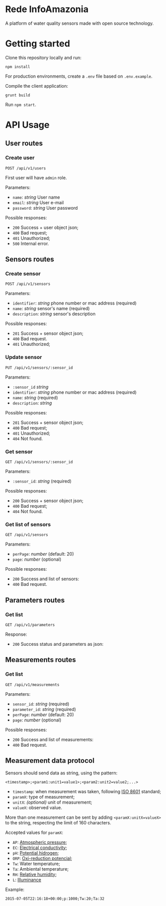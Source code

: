 # Rede InfoAmazonia
A platform of water quality sensors made with open source technology.

# Getting started
Clone this repository locally and run:

```
npm install
```

For production environments, create a `.env` file based on `.env.example`.

Compile the client application:

```
grunt build
```

Run `npm start`.

# API Usage
## User routes
### Create user

```
POST /api/v1/users
```

First user will have `admin` role.

Parameters:
- `name`: _string_ User name
- `email`: _string_ User e-mail
- `password`: _string_ User password

Possible responses:
- `200` Success + user object json;
- `400` Bad request;
- `401` Unauthorized;
- `500` Internal error.

## Sensors routes
### Create sensor

```
POST /api/v1/sensors
```

Parameters:
- `identifier`: _string_ phone number or mac address (required)
- `name`: _string_ sensor's name (required)
- `description`: _string_ sensor's description

Possible responses:
- `201` Success + sensor object json;
- `400` Bad request.
- `401` Unauthorized;

### Update sensor

```
PUT /api/v1/sensors/:sensor_id
```

Parameters:
- `:sensor_id` _string_
- `identifier`: _string_ phone number or mac address (required)
- `name`: _string_ (required)
- `description`: _string_

Possible responses:
- `201` Success + sensor object json;
- `400` Bad request;
- `401` Unauthorized;
- `404` Not found.

### Get sensor

```
GET /api/v1/sensors/:sensor_id
```

Parameters:
- `:sensor_id`: _string_ (required)

Possible responses:
- `200` Success + sensor object json;
- `400` Bad request;
- `404` Not found.

### Get list of sensors

```
GET /api/v1/sensors
```

Parameters:
- `perPage`: _number_ (default: 20)
- `page`: _number_ (optional)

Possible responses:
- `200` Success and list of sensors:
- `400` Bad request.

## Parameters routes
### Get list

```
GET /api/v1/parameters
```

Response:
- `200` Success status and parameters as json:

## Measurements routes
### Get list

```
GET /api/v1/measurements
```

Parameters:
- `sensor_id`: _string_ (required)
- `parameter_id`: _string_ (required)
- `perPage`: _number_ (default: 20)
- `page`: _number_ (optional)

Possible responses:
- `200` Success and list of measurements:
- `400` Bad request.

## Measurement data protocol
Sensors should send data as string, using the pattern:

```
<timestamp>;<param1:unit1=value1>;<param2:unit2=value2;...>
```

- `timestamp`: when measurement was taken, following [ISO 8601] standard;
- `paramX`: type of measurement;
- `unitX`: _(optional)_ unit of measurement;
- `valueX`: observed value.

More than one measurement can be sent by adding `<paramX:unitX=valueX>` to the string, respecting the limit of 160 characters.

Accepted values for `paramX`:
- `AP`: [Atmospheric pressure];
- `EC`: [Electrical conductivity];
- `pH`: [Potential hidrogen][pH];
- `ORP`: [Oxi-reduction potencial];
- `Tw`: Water temperature;
- `Ta`: Ambiental temperature;
- `RH`: [Relative humidity];
- `L`: [Illuminance]

Example:

```
2015-07-05T22:16:18+00:00;p:1000;Tw:20;Ta:32
```

[measurement data protocol]: #measurement-data-protocol
[iso 8601]: https://en.wikipedia.org/wiki/ISO_8601
[atmospheric pressure]: https://en.wikipedia.org/wiki/Atmospheric_pressure
[electrical conductivity]: https://en.wikipedia.org/wiki/Electrical_resistivity_and_conductivity
[ph]: (https://en.wikipedia.org/wiki/PH)
[oxi-reduction potencial]: https://en.wikipedia.org/wiki/Reduction_potential
[relative humidity]: https://en.wikipedia.org/wiki/Relative_humidity
[illuminance]: https://en.wikipedia.org/wiki/Illuminance
